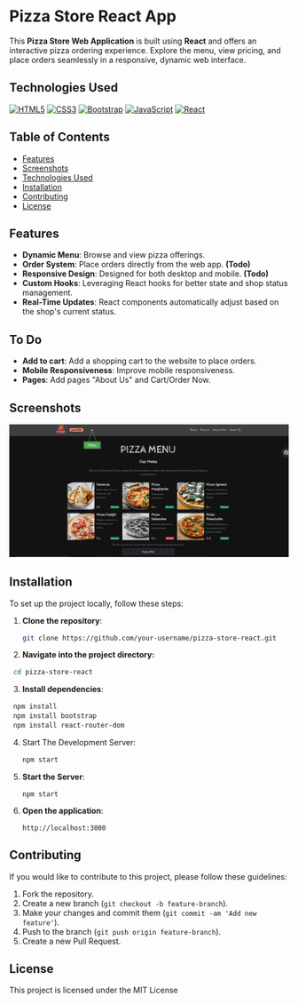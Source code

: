 # Pizza Store React App

This **Pizza Store Web Application** is built using **React** and offers an interactive pizza ordering experience. Explore the menu, view pricing, and place orders seamlessly in a responsive, dynamic web interface.

## Technologies Used

[![HTML5](https://img.shields.io/badge/HTML5-E34F26?style=for-the-badge&logo=html5&logoColor=white)](https://developer.mozilla.org/en-US/docs/Web/HTML)
[![CSS3](https://img.shields.io/badge/CSS3-1572B6?style=for-the-badge&logo=css3&logoColor=white)](https://developer.mozilla.org/en-US/docs/Web/CSS)
[![Bootstrap](https://img.shields.io/badge/Bootstrap-563D7C?style=for-the-badge&logo=bootstrap&logoColor=white)](https://getbootstrap.com/)
[![JavaScript](https://img.shields.io/badge/JavaScript-F7DF1E?style=for-the-badge&logo=javascript&logoColor=black)](https://www.javascript.com/)
[![React](https://img.shields.io/badge/React-61DAFB?style=for-the-badge&logo=react&logoColor=black)](https://reactjs.org/)

## Table of Contents

- [Features](#features)
- [Screenshots](#screenshots)
- [Technologies Used](#technologies-used)
- [Installation](#installation)
- [Contributing](#contributing)
- [License](#license)

## Features

- **Dynamic Menu**: Browse and view pizza offerings.
- **Order System**: Place orders directly from the web app. **(Todo)**
- **Responsive Design**: Designed for both desktop and mobile. **(Todo)**
- **Custom Hooks**: Leveraging React hooks for better state and shop status management.
- **Real-Time Updates**: React components automatically adjust based on the shop's current status.

## To Do
- **Add to cart**: Add a shopping cart to the website to place orders.
- **Mobile Responsiveness**: Improve mobile responsiveness.
- **Pages**: Add pages "About Us" and Cart/Order Now.
  
## Screenshots

![Screenshot](public/assets/screenshot-pizza.png)

## Installation

To set up the project locally, follow these steps:

1. **Clone the repository**:

   ```bash
   git clone https://github.com/your-username/pizza-store-react.git

2. **Navigate into the project directory:**
  ```bash
   cd pizza-store-react
  ```
3. **Install dependencies**:

  ```bash
   npm install
   npm install bootstrap
   npm install react-router-dom
  ```
4. Start The Development Server:

   ```bash
   npm start
   ```
5. **Start the Server**:

   ```
   npm start
   ```
6. **Open the application**:

   ```
   http://localhost:3000
   ```

## Contributing

If you would like to contribute to this project, please follow these guidelines:

1. Fork the repository.
2. Create a new branch (```git checkout -b feature-branch```).
3. Make your changes and commit them (```git commit -am 'Add new feature'```).
4. Push to the branch (```git push origin feature-branch```).
5. Create a new Pull Request.

## License
This project is licensed under the MIT License
